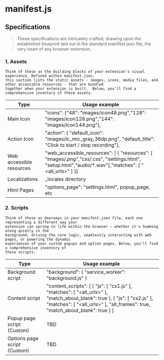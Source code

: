 # manifest.js

## Specifications

> These specifications are intricately crafted, drawing upon the established blueprint laid out in the standard manifest.json file,
> the very heart of any browser extension.

### 1. Assets 
    Think of these as the building blocks of your extension's visual experience. Defined within manifest.json,
    this section lists the static assets - images, icons, media files, and other accessible resources - that are bundled 
    together when your extension is built.  Below, you'll find a comprehensive inventory of these assets.
    
| Type                     | Usage example                                                                                                                                          |
|--------------------------|--------------------------------------------------------------------------------------------------------------------------------------------------------|
| Main Icon                | "icons": {"48": "images/icon48.png","128": "images/icon128.png","144": "images/icon144.png"},                                                          |
| Action Icon              | "action": {  "default_icon": "images/ic_mic_gray_36dp.png", "default_title": "Click to start / stop recording"},                                       |
| Web accessible resources | "web_accessible_resources": [ { "resources": [ "images/*.png","css/*.css", "settings.html", "setup.html","audio/*.wav"],"matches": [ "<all_urls>" ] }] |
| Localizations            | _locales directory                                                                                                                                     |
| Html Pages               | "options_page": "settings.html", popup_page, etc                                                                                                       |

### 2. Scripts
    Think of these as doorways in your manifest.json file, each one representing a different way your 
    extension can spring to life within the browser – whether it's humming along quietly in the 
    background, driving the core logic, seamlessly interacting with web pages, or powering the dynamic 
    experiences of your custom popups and option pages. Below, you'll find a comprehensive inventory of 
    these scripts.

| Type                         | Usage example                                                                                                                                                                                             |
|------------------------------|-----------------------------------------------------------------------------------------------------------------------------------------------------------------------------------------------------------|
| Background script            | "background": { "service_worker": "background.js" }                                                                                                                                                       |
| Content script               | "content_scripts": [ { "js": [ "cs1.js" ], "matches": [ "<all_urls>" ], "match_about_blank": true }, { "js": [ "cs2.js" ], "matches": [ "<all_urls>" ], "all_frames": true, "match_about_blank": true } ] |
| Popup page script (Custom)   | TBD                                                                                                                                                                                                       |
| Options page script (Custom) | TBD                                                                                                                                                                                                       |
